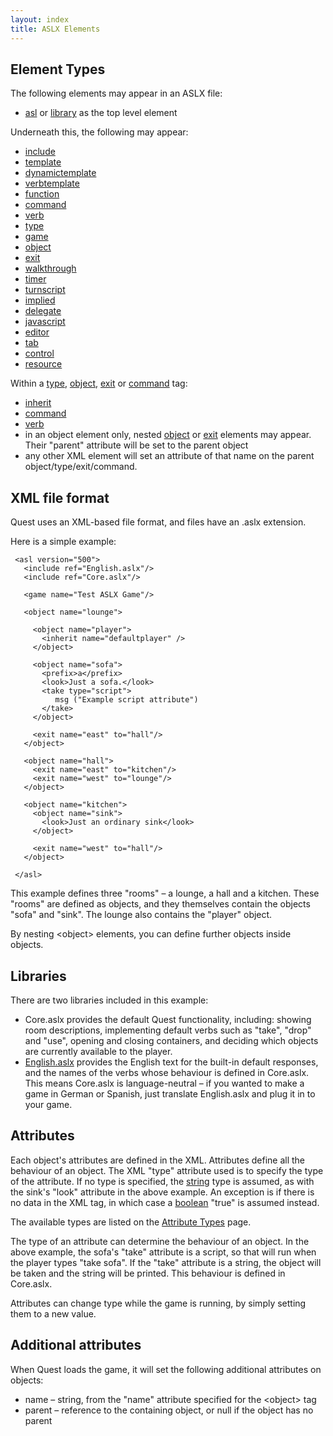 ```yaml
---
layout: index
title: ASLX Elements
---
```


Element Types
-------------

The following elements may appear in an ASLX file:

-   [asl](asl.html) or [library](library.html) as the top level element

Underneath this, the following may appear:

-   [include](include.html)
-   [template](template.html)
-   [dynamictemplate](dynamictemplate.html)
-   [verbtemplate](verbtemplate.html)
-   [function](function.html)
-   [command](command.html)
-   [verb](verb.html)
-   [type](type.html)
-   [game](game.html)
-   [object](object.html)
-   [exit](exit.html)
-   [walkthrough](walkthrough.html)
-   [timer](timer.html)
-   [turnscript](turnscript.html)
-   [implied](implied.html)
-   [delegate](delegate.html)
-   [javascript](javascript.html)
-   [editor](editor.html)
-   [tab](tab.html)
-   [control](control.html)
-   [resource](resource.html)

Within a [type](type.html), [object](object.html), [exit](exit.html) or [command](command.html) tag:

-   [inherit](inherit.html)
-   [command](command.html)
-   [verb](verb.html)
-   in an object element only, nested [object](object.html) or [exit](exit.html) elements may appear. Their "parent" attribute will be set to the parent object
-   any other XML element will set an attribute of that name on the parent object/type/exit/command.

XML file format
---------------

Quest uses an XML-based file format, and files have an .aslx extension.

Here is a simple example:

     <asl version="500">
       <include ref="English.aslx"/>
       <include ref="Core.aslx"/>
     
       <game name="Test ASLX Game"/>
     
       <object name="lounge">
     
         <object name="player">
           <inherit name="defaultplayer" />
         </object>
     
         <object name="sofa">
           <prefix>a</prefix>
           <look>Just a sofa.</look>
           <take type="script">
              msg ("Example script attribute")
           </take>
         </object>
     
         <exit name="east" to="hall"/>
       </object>
     
       <object name="hall">
         <exit name="east" to="kitchen"/>
         <exit name="west" to="lounge"/>
       </object>
     
       <object name="kitchen">
         <object name="sink">
           <look>Just an ordinary sink</look>
         </object>
     
         <exit name="west" to="hall"/>
       </object>
     
     </asl>

This example defines three "rooms" – a lounge, a hall and a kitchen. These "rooms" are defined as objects, and they themselves contain the objects "sofa" and "sink". The lounge also contains the "player" object.

By nesting \<object\> elements, you can define further objects inside objects.

Libraries
---------

There are two libraries included in this example:

-   Core.aslx provides the default Quest functionality, including: showing room descriptions, implementing default verbs such as "take", "drop" and "use", opening and closing containers, and deciding which objects are currently available to the player.
-   [English.aslx](guides/translating_quest.html) provides the English text for the built-in default responses, and the names of the verbs whose behaviour is defined in Core.aslx. This means Core.aslx is language-neutral – if you wanted to make a game in German or Spanish, just translate English.aslx and plug it in to your game.

Attributes
----------

Each object's attributes are defined in the XML. Attributes define all the behaviour of an object. The XML "type" attribute used is to specify the type of the attribute. If no type is specified, the [string](types/string.html) type is assumed, as with the sink's "look" attribute in the above example. An exception is if there is no data in the XML tag, in which case a [boolean](types/boolean.html) "true" is assumed instead.

The available types are listed on the [Attribute Types](types/) page.

The type of an attribute can determine the behaviour of an object. In the above example, the sofa's "take" attribute is a script, so that will run when the player types "take sofa". If the "take" attribute is a string, the object will be taken and the string will be printed. This behaviour is defined in Core.aslx.

Attributes can change type while the game is running, by simply setting them to a new value.

Additional attributes
---------------------

When Quest loads the game, it will set the following additional attributes on objects:

-   name – string, from the "name" attribute specified for the \<object\> tag
-   parent – reference to the containing object, or null if the object has no parent

